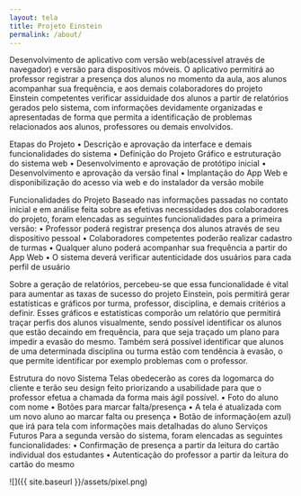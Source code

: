```yaml
---
layout: tela
title: Projeto Einstein
permalink: /about/
---
```


Desenvolvimento de aplicativo com versão web(acessível através de navegador) e versão para dispositivos móveis. O aplicativo permitirá ao professor registrar a presença dos alunos no momento da aula, aos alunos acompanhar sua frequência, e aos demais colaboradores do projeto Einstein competentes verificar assiduidade dos alunos a partir de relatórios gerados pelo sistema, com informações devidamente organizadas e apresentadas de forma que permita a identificação de problemas relacionados aos alunos, professores ou demais envolvidos.

Etapas do Projeto
• Descrição e aprovação da interface e demais funcionalidades do sistema
• Definição do Projeto Gráfico e estruturação do sistema web
• Desenvolvimento e aprovação de protótipo inicial
• Desenvolvimento e aprovação da versão final
• Implantação do App Web e disponibilização do acesso via web e do instalador da versão mobile

Funcionalidades do Projeto
Baseado nas informações passadas no contato inicial e em análise feita sobre as efetivas necessidades dos colaboradores do projeto, foram elencadas as seguintes funcionalidades para a primeira versão:
• Professor poderá registrar presença dos alunos através de seu dispositivo pessoal
• Colaboradores competentes poderão realizar cadastro de turmas
• Qualquer aluno poderá acompanhar sua frequência a partir do App Web
• O sistema deverá verificar autenticidade dos usuários para cada perfil de usuário

Sobre a geração de relatórios, percebeu-se que essa funcionalidade é vital para aumentar as taxas de sucesso do projeto Einstein, pois permitirá gerar estatísticas e gráficos por turma, professor, disciplina, e demais critérios a definir. Esses gráficos e estatísticas comporão um relatório que permitirá traçar perfis dos alunos visualmente, sendo possível identificar os alunos que estão decaindo em frequência, para que seja traçado um plano para impedir a evasão do mesmo.
Também será possível identificar que alunos de uma determinada disciplina ou turma estão com tendência à evasão, o que permite identificar por exemplo problemas com o professor.

Estrutura do novo Sistema
Telas obedecerão as cores da logomarca do cliente e terão seu design feito priorizando a usabilidade para que o professor efetua a chamada da forma mais ágil possível.
• Foto do aluno com nome
• Botões para marcar falta/presença
• A tela é atualizada com um novo aluno ao marcar falta ou presença
• Botão de informação(em azul) que irá para tela com informações mais detalhadas do aluno
Serviços Futuros
Para a segunda versão do sistema, foram elencadas as seguintes funcionalidades:
• Confirmação de presença a partir da leitura do cartão individual dos estudantes
• Autenticação do professor a partir da leitura do cartão do mesmo

![]({{ site.baseurl }}/assets/pixel.png)

